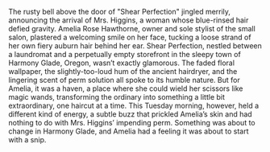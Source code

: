 The rusty bell above the door of "Shear Perfection" jingled merrily, announcing the arrival of Mrs. Higgins, a woman whose blue-rinsed hair defied gravity.  Amelia Rose Hawthorne, owner and sole stylist of the small salon, plastered a welcoming smile on her face, tucking a loose strand of her own fiery auburn hair behind her ear. Shear Perfection, nestled between a laundromat and a perpetually empty storefront in the sleepy town of Harmony Glade, Oregon, wasn’t exactly glamorous.  The faded floral wallpaper, the slightly-too-loud hum of the ancient hairdryer, and the lingering scent of perm solution all spoke to its humble nature.  But for Amelia, it was a haven, a place where she could wield her scissors like magic wands, transforming the ordinary into something a little bit extraordinary, one haircut at a time.  This Tuesday morning, however, held a different kind of energy, a subtle buzz that prickled Amelia’s skin and had nothing to do with Mrs. Higgins’ impending perm.  Something was about to change in Harmony Glade, and Amelia had a feeling it was about to start with a snip.
